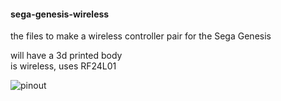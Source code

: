 #### sega-genesis-wireless  
the files to make a wireless controller pair for the Sega Genesis  

will have a 3d printed body  
is wireless, uses RF24L01  

![pinout](../images/genesis_joyxtick.jpg)  
